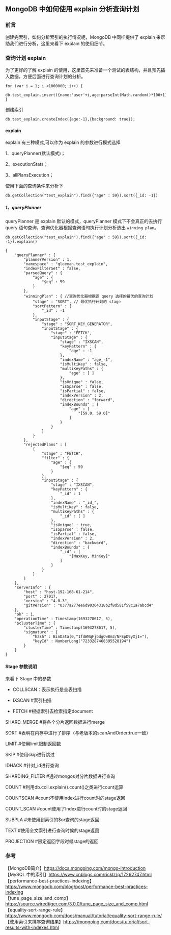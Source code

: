 <!-- START doctoc generated TOC please keep comment here to allow auto update -->
<!-- DON'T EDIT THIS SECTION, INSTEAD RE-RUN doctoc TO UPDATE -->

## MongoDB 中如何使用 explain 分析查询计划

### 前言

创建完索引，如何分析索引的执行情况呢，MongoDB 中同样提供了 explain 来帮助我们进行分析，这里来看下 explain 的使用细节。   

### 查询计划 explain

为了更好的了解 explain 的使用，这里首先来准备一个测试的表结构，并且预先插入数据，方便后面进行查询计划的分析。   

```
for (var i = 1; i <1000000; i++) {
  db.test_explain.insert({name:'user'+i,age:parseInt(Math.random()*100+1),sn:Math.floor(Math.random()*10000000)})
}
```

创建索引  

```
db.test_explain.createIndex({age:-1},{background: true});
```

#### explain  

explain 有三种模式,可以作为 explain 的参数进行模式选择  

1、queryPlanner(默认模式)；  

2、executionStats；  

3、allPlansExecution；  

使用下面的查询条件来分析下    

```
db.getCollection("test_explain").find({"age" : 59}).sort({_id: -1})
```

##### 1、queryPlanner

queryPlanner 是 explain 默认的模式，queryPlanner 模式下不会真正的去执行 query 语句查询，查询优化器根据查询语句执行计划分析选出 `winning plan`。  

```
db.getCollection("test_explain").find({"age" : 59}).sort({_id: -1}).explain()

{
	"queryPlanner" : {
		"plannerVersion" : 1,
		"namespace" : "gleeman.test_explain",
		"indexFilterSet" : false,
		"parsedQuery" : {
			"age" : {
				"$eq" : 59
			}
		},
		"winningPlan" : { //查询优化器根据该 query 选择的最优的查询计划
			"stage" : "SORT", // 最优执行计划的 stage
			"sortPattern" : {
				"_id" : -1
			},
			"inputStage" : {
				"stage" : "SORT_KEY_GENERATOR",
				"inputStage" : {
					"stage" : "FETCH",
					"inputStage" : {
						"stage" : "IXSCAN",
						"keyPattern" : {
							"age" : -1
						},
						"indexName" : "age_-1",
						"isMultiKey" : false,
						"multiKeyPaths" : {
							"age" : [ ]
						},
						"isUnique" : false,
						"isSparse" : false,
						"isPartial" : false,
						"indexVersion" : 2,
						"direction" : "forward",
						"indexBounds" : {
							"age" : [
								"[59.0, 59.0]"
							]
						}
					}
				}
			}
		},
		"rejectedPlans" : [
			{
				"stage" : "FETCH",
				"filter" : {
					"age" : {
						"$eq" : 59
					}
				},
				"inputStage" : {
					"stage" : "IXSCAN",
					"keyPattern" : {
						"_id" : 1
					},
					"indexName" : "_id_",
					"isMultiKey" : false,
					"multiKeyPaths" : {
						"_id" : [ ]
					},
					"isUnique" : true,
					"isSparse" : false,
					"isPartial" : false,
					"indexVersion" : 2,
					"direction" : "backward",
					"indexBounds" : {
						"_id" : [
							"[MaxKey, MinKey]"
						]
					}
				}
			}
		]
	},
	"serverInfo" : {
		"host" : "host-192-168-61-214",
		"port" : 27017,
		"version" : "4.0.3",
		"gitVersion" : "0377a277ee6d90364318b2f8d581f59c1a7abcd4"
	},
	"ok" : 1,
	"operationTime" : Timestamp(1693278617, 5),
	"$clusterTime" : {
		"clusterTime" : Timestamp(1693278617, 5),
		"signature" : {
			"hash" : BinData(0,"1fdWNqFjbdgCwBm3/NFEpD9yXjI="),
			"keyId" : NumberLong("7233287468395528194")
		}
	}
}
```

#### Stage 参数说明  

来看下 Stage 中的参数   

- COLLSCAN：表示执行是全表扫描

- IXSCAN #索引扫描

- FETCH #根据索引去检索指定document

SHARD_MERGE #将各个分片返回数据进行merge

SORT #表明在内存中进行了排序（与老版本的scanAndOrder:true一致）

LIMIT #使用limit限制返回数

SKIP #使用skip进行跳过

IDHACK #针对_id进行查询

SHARDING_FILTER #通过mongos对分片数据进行查询

COUNT #利用db.coll.explain().count()之类进行count运算

COUNTSCAN #count不使用Index进行count时的stage返回

COUNT_SCAN #count使用了Index进行count时的stage返回

SUBPLA #未使用到索引的$or查询的stage返回

TEXT #使用全文索引进行查询时候的stage返回

PROJECTION #限定返回字段时候stage的返回





### 参考

【MongoDB简介】https://docs.mongoing.com/mongo-introduction      
【MySQL 中的索引】https://www.cnblogs.com/ricklz/p/17262747.html   
【performance-best-practices-indexing】https://www.mongodb.com/blog/post/performance-best-practices-indexing  
【tune_page_size_and_comp】https://source.wiredtiger.com/3.0.0/tune_page_size_and_comp.html       
【equality-sort-range-rule】https://www.mongodb.com/docs/manual/tutorial/equality-sort-range-rule/  
【使用索引来排序查询结果】https://mongoing.com/docs/tutorial/sort-results-with-indexes.html      